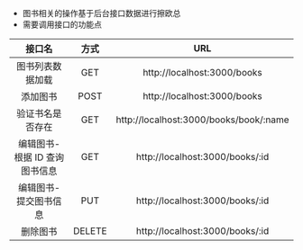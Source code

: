 - 图书相关的操作基于后台接口数据进行擦欧总
- 需要调用接口的功能点

|            接口名             |  方式  |                  URL                   |
| :---------------------------: | :----: | :------------------------------------: |
|       图书列表数据加载        |  GET   |      http://localhost:3000/books       |
|           添加图书            |  POST  |      http://localhost:3000/books       |
|       验证书名是否存在        |  GET   | http://localhost:3000/books/book/:name |
| 编辑图书-根据 ID 查询图书信息 |  GET   |    http://localhost:3000/books/:id     |
|     编辑图书-提交图书信息     |  PUT   |    http://localhost:3000/books/:id     |
|           删除图书            | DELETE |    http://localhost:3000/books/:id     |
